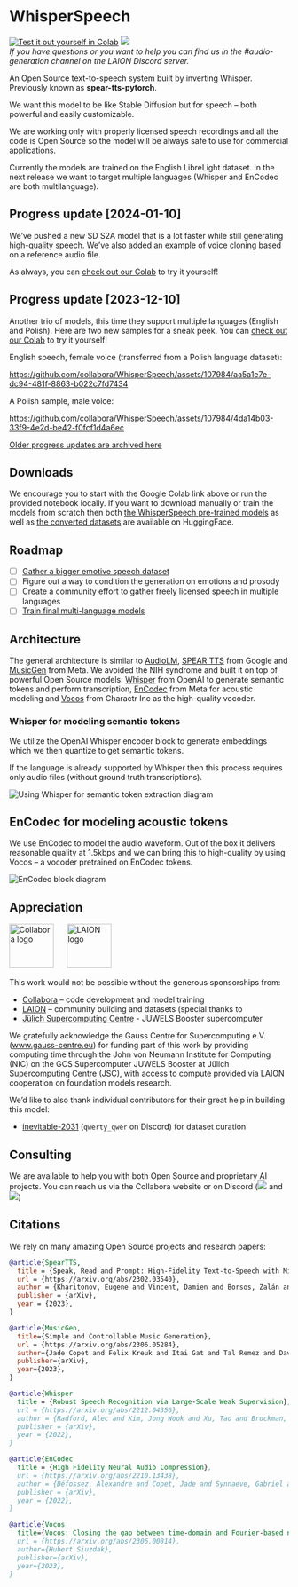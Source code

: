 # WhisperSpeech

<!-- WARNING: THIS FILE WAS AUTOGENERATED! DO NOT EDIT! -->

[![Test it out yourself in
Colab](https://colab.research.google.com/assets/colab-badge.svg)](https://colab.research.google.com/github/collabora/WhisperSpeech/blob/8168a30f26627fcd15076d10c85d9e33c52204cf/Inference%20example.ipynb)
[![](https://dcbadge.vercel.app/api/server/FANw4rHD5E)](https://discord.gg/FANw4rHD5E)  
*If you have questions or you want to help you can find us in the
\#audio-generation channel on the LAION Discord server.*

An Open Source text-to-speech system built by inverting Whisper.
Previously known as **spear-tts-pytorch**.

We want this model to be like Stable Diffusion but for speech – both
powerful and easily customizable.

We are working only with properly licensed speech recordings and all the
code is Open Source so the model will be always safe to use for
commercial applications.

Currently the models are trained on the English LibreLight dataset. In
the next release we want to target multiple languages (Whisper and
EnCodec are both multilanguage).

## Progress update \[2024-01-10\]

We’ve pushed a new SD S2A model that is a lot faster while still
generating high-quality speech. We’ve also added an example of voice
cloning based on a reference audio file.

As always, you can [check out our
Colab](https://colab.research.google.com/github/collabora/WhisperSpeech/blob/8168a30f26627fcd15076d10c85d9e33c52204cf/Inference%20example.ipynb)
to try it yourself!

## Progress update \[2023-12-10\]

Another trio of models, this time they support multiple languages
(English and Polish). Here are two new samples for a sneak peek. You can
[check out our
Colab](https://colab.research.google.com/github/collabora/WhisperSpeech/blob/8168a30f26627fcd15076d10c85d9e33c52204cf/Inference%20example.ipynb)
to try it yourself!

English speech, female voice (transferred from a Polish language
dataset):

https://github.com/collabora/WhisperSpeech/assets/107984/aa5a1e7e-dc94-481f-8863-b022c7fd7434

A Polish sample, male voice:

https://github.com/collabora/WhisperSpeech/assets/107984/4da14b03-33f9-4e2d-be42-f0fcf1d4a6ec

[Older progress updates are archived
here](https://github.com/collabora/WhisperSpeech/issues/23)

## Downloads

We encourage you to start with the Google Colab link above or run the
provided notebook locally. If you want to download manually or train the
models from scratch then both [the WhisperSpeech pre-trained
models](https://huggingface.co/collabora/whisperspeech) as well as [the
converted
datasets](https://huggingface.co/datasets/collabora/whisperspeech) are
available on HuggingFace.

## Roadmap

- [ ] [Gather a bigger emotive speech
  dataset](https://github.com/collabora/spear-tts-pytorch/issues/11)
- [ ] Figure out a way to condition the generation on emotions and
  prosody
- [ ] Create a community effort to gather freely licensed speech in
  multiple languages
- [ ] [Train final multi-language
  models](https://github.com/collabora/spear-tts-pytorch/issues/12)

## Architecture

The general architecture is similar to
[AudioLM](https://google-research.github.io/seanet/audiolm/examples/),
[SPEAR TTS](https://google-research.github.io/seanet/speartts/examples/)
from Google and [MusicGen](https://ai.honu.io/papers/musicgen/) from
Meta. We avoided the NIH syndrome and built it on top of powerful Open
Source models: [Whisper](https://github.com/openai/whisper) from OpenAI
to generate semantic tokens and perform transcription,
[EnCodec](https://github.com/facebookresearch/encodec) from Meta for
acoustic modeling and
[Vocos](https://github.com/charactr-platform/vocos) from Charactr Inc as
the high-quality vocoder.

### Whisper for modeling semantic tokens

We utilize the OpenAI Whisper encoder block to generate embeddings which
we then quantize to get semantic tokens.

If the language is already supported by Whisper then this process
requires only audio files (without ground truth transcriptions).

![Using Whisper for semantic token extraction
diagram](whisper-block.png)

## EnCodec for modeling acoustic tokens

We use EnCodec to model the audio waveform. Out of the box it delivers
reasonable quality at 1.5kbps and we can bring this to high-quality by
using Vocos – a vocoder pretrained on EnCodec tokens.

![EnCodec block
diagram](https://github.com/facebookresearch/encodec/raw/main/architecture.png)

## Appreciation

[<img height=80 src="https://user-images.githubusercontent.com/107984/229537027-a6d7462b-0c9c-4fd4-b69e-58e98c3ee63f.png" alt="Collabora logo">](https://www.collabora.com)      [<img height=80 src="https://user-images.githubusercontent.com/107984/229535036-c741d775-4a9b-4193-89a0-9ddb89ecd011.png" alt="LAION logo">](https://laion.ai)

This work would not be possible without the generous sponsorships from:

- [Collabora](https://www.collabora.com) – code development and model
  training
- [LAION](https://laion.ai) – community building and datasets (special
  thanks to
- [Jülich Supercomputing Centre](https://www.fz-juelich.de/en) - JUWELS
  Booster supercomputer

We gratefully acknowledge the Gauss Centre for Supercomputing e.V.
(www.gauss-centre.eu) for funding part of this work by providing
computing time through the John von Neumann Institute for Computing
(NIC) on the GCS Supercomputer JUWELS Booster at Jülich Supercomputing
Centre (JSC), with access to compute provided via LAION cooperation on
foundation models research.

We’d like to also thank individual contributors for their great help in
building this model:

- [inevitable-2031](https://github.com/inevitable-2031) (`qwerty_qwer`
  on Discord) for dataset curation

## Consulting

We are available to help you with both Open Source and proprietary AI
projects. You can reach us via the Collabora website or on Discord
([![](https://dcbadge.vercel.app/api/shield/270267134960074762?style=flat)](https://discordapp.com/users/270267134960074762)
and
[![](https://dcbadge.vercel.app/api/shield/1088938086400016475?style=flat)](https://discordapp.com/users/1088938086400016475))

## Citations

We rely on many amazing Open Source projects and research papers:

``` bibtex
@article{SpearTTS,
  title = {Speak, Read and Prompt: High-Fidelity Text-to-Speech with Minimal Supervision},
  url = {https://arxiv.org/abs/2302.03540},
  author = {Kharitonov, Eugene and Vincent, Damien and Borsos, Zalán and Marinier, Raphaël and Girgin, Sertan and Pietquin, Olivier and Sharifi, Matt and Tagliasacchi, Marco and Zeghidour, Neil},
  publisher = {arXiv},
  year = {2023},
}
```

``` bibtex
@article{MusicGen,
  title={Simple and Controllable Music Generation}, 
  url = {https://arxiv.org/abs/2306.05284},
  author={Jade Copet and Felix Kreuk and Itai Gat and Tal Remez and David Kant and Gabriel Synnaeve and Yossi Adi and Alexandre Défossez},
  publisher={arXiv},
  year={2023},
}
```

``` bibtex
@article{Whisper
  title = {Robust Speech Recognition via Large-Scale Weak Supervision},
  url = {https://arxiv.org/abs/2212.04356},
  author = {Radford, Alec and Kim, Jong Wook and Xu, Tao and Brockman, Greg and McLeavey, Christine and Sutskever, Ilya},
  publisher = {arXiv},
  year = {2022},
}
```

``` bibtex
@article{EnCodec
  title = {High Fidelity Neural Audio Compression},
  url = {https://arxiv.org/abs/2210.13438},
  author = {Défossez, Alexandre and Copet, Jade and Synnaeve, Gabriel and Adi, Yossi},
  publisher = {arXiv},
  year = {2022},
}
```

``` bibtex
@article{Vocos
  title={Vocos: Closing the gap between time-domain and Fourier-based neural vocoders for high-quality audio synthesis}, 
  url = {https://arxiv.org/abs/2306.00814},
  author={Hubert Siuzdak},
  publisher={arXiv},
  year={2023},
}
```
